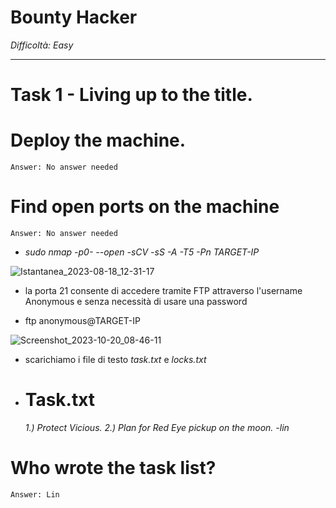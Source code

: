 # Bounty Hacker

_Difficoltà: Easy_
__________________

# Task 1 - Living up to the title. 

# Deploy the machine.
    Answer: No answer needed


# Find open ports on the machine
    Answer: No answer needed

- _sudo nmap -p0- --open -sCV -sS -A -T5 -Pn TARGET-IP_

![Istantanea_2023-08-18_12-31-17](https://github.com/Manganaccio/Manganaccio/assets/137283468/824502ab-8dbf-4614-b61e-2661a6c93cfe)

- la porta 21 consente di accedere tramite FTP attraverso l'username Anonymous e senza necessità di usare una password

- ftp anonymous@TARGET-IP

![Screenshot_2023-10-20_08-46-11](https://github.com/Manganaccio/Manganaccio/assets/137283468/966496ea-e5cd-40a6-9f8f-5f2c2250963d)

- scarichiamo i file di testo _task.txt_ e _locks.txt_
- # Task.txt
  _1.) Protect Vicious.
  2.) Plan for Red Eye pickup on the moon.
  -lin_

# Who wrote the task list? 
    Answer: Lin


